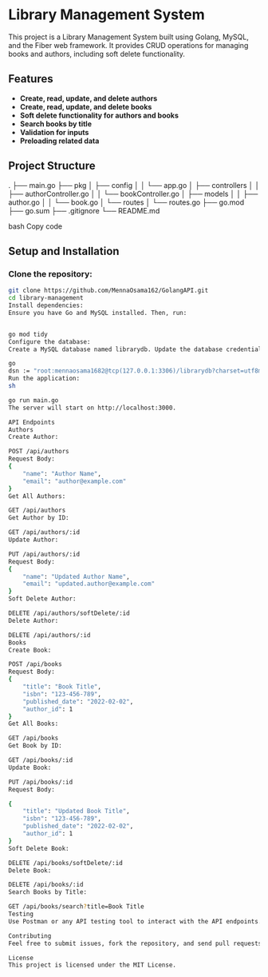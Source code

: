# Library Management System

This project is a Library Management System built using Golang, MySQL, and the Fiber web framework. It provides CRUD operations for managing books and authors, including soft delete functionality.

## Features

- **Create, read, update, and delete authors**
- **Create, read, update, and delete books**
- **Soft delete functionality for authors and books**
- **Search books by title**
- **Validation for inputs**
- **Preloading related data**

## Project Structure

.
├── main.go
├── pkg
│ ├── config
│ │ └── app.go
│ ├── controllers
│ │ ├── authorController.go
│ │ └── bookController.go
│ ├── models
│ │ ├── author.go
│ │ └── book.go
│ └── routes
│ └── routes.go
├── go.mod
├── go.sum
├── .gitignore
└── README.md

bash
Copy code

## Setup and Installation

### Clone the repository:

```sh
git clone https://github.com/MennaOsama162/GolangAPI.git
cd library-management
Install dependencies:
Ensure you have Go and MySQL installed. Then, run:


go mod tidy
Configure the database:
Create a MySQL database named librarydb. Update the database credentials in pkg/config/app.go if necessary:

go
dsn := "root:mennaosama1682@tcp(127.0.0.1:3306)/librarydb?charset=utf8mb4&parseTime=True&loc=Local&allowNativePasswords=true" // replace it with your connection string
Run the application:
sh

go run main.go
The server will start on http://localhost:3000.

API Endpoints
Authors
Create Author:

POST /api/authors
Request Body:
{
    "name": "Author Name",
    "email": "author@example.com"
}
Get All Authors:

GET /api/authors
Get Author by ID:

GET /api/authors/:id
Update Author:

PUT /api/authors/:id
Request Body:
{
    "name": "Updated Author Name",
    "email": "updated.author@example.com"
}
Soft Delete Author:

DELETE /api/authors/softDelete/:id
Delete Author:

DELETE /api/authors/:id
Books
Create Book:

POST /api/books
Request Body:
{
    "title": "Book Title",
    "isbn": "123-456-789",
    "published_date": "2022-02-02",
    "author_id": 1
}
Get All Books:

GET /api/books
Get Book by ID:

GET /api/books/:id
Update Book:

PUT /api/books/:id
Request Body:

{
    "title": "Updated Book Title",
    "isbn": "123-456-789",
    "published_date": "2022-02-02",
    "author_id": 1
}
Soft Delete Book:

DELETE /api/books/softDelete/:id
Delete Book:

DELETE /api/books/:id
Search Books by Title:

GET /api/books/search?title=Book Title
Testing
Use Postman or any API testing tool to interact with the API endpoints.

Contributing
Feel free to submit issues, fork the repository, and send pull requests. For major changes, please open an issue first to discuss what you would like to change.

License
This project is licensed under the MIT License.


